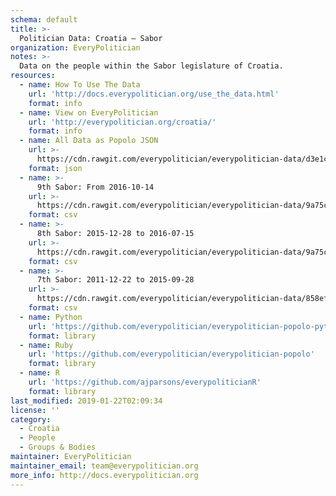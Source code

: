 ```yaml
---
schema: default
title: >-
  Politician Data: Croatia — Sabor
organization: EveryPolitician
notes: >-
  Data on the people within the Sabor legislature of Croatia.
resources:
  - name: How To Use The Data
    url: 'http://docs.everypolitician.org/use_the_data.html'
    format: info
  - name: View on EveryPolitician
    url: 'http://everypolitician.org/croatia/'
    format: info
  - name: All Data as Popolo JSON
    url: >-
      https://cdn.rawgit.com/everypolitician/everypolitician-data/d3e1cc1ce14a84dbd996f8d6cd078741a6bf78f3/data/Croatia/Sabor/ep-popolo-v1.0.json
    format: json
  - name: >-
      9th Sabor: From 2016-10-14
    url: >-
      https://cdn.rawgit.com/everypolitician/everypolitician-data/9a75c94fb3f01a45e5616242dec9743ba96f137f/data/Croatia/Sabor/term-9.csv
    format: csv
  - name: >-
      8th Sabor: 2015-12-28 to 2016-07-15
    url: >-
      https://cdn.rawgit.com/everypolitician/everypolitician-data/9a75c94fb3f01a45e5616242dec9743ba96f137f/data/Croatia/Sabor/term-8.csv
    format: csv
  - name: >-
      7th Sabor: 2011-12-22 to 2015-09-28
    url: >-
      https://cdn.rawgit.com/everypolitician/everypolitician-data/858ef90b4cb9c5fdfd7f38f4d98383bfef540150/data/Croatia/Sabor/term-7.csv
    format: csv
  - name: Python
    url: 'https://github.com/everypolitician/everypolitician-popolo-python'
    format: library
  - name: Ruby
    url: 'https://github.com/everypolitician/everypolitician-popolo'
    format: library
  - name: R
    url: 'https://github.com/ajparsons/everypoliticianR'
    format: library
last_modified: 2019-01-22T02:09:34
license: ''
category:
  - Croatia
  - People
  - Groups & Bodies
maintainer: EveryPolitician
maintainer_email: team@everypolitician.org
more_info: http://docs.everypolitician.org
---
```

